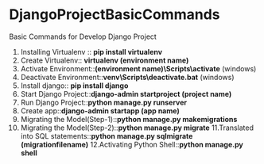 # DjangoProjectBasicCommands
Basic Commands for Develop Django Project

1. Installing Virtualenv :: **pip install virtualenv**
2. Create Virtualenv:: **virtualenv (environment name)**
3. Activate Environment::**(environment name)\Scripts\activate**  (windows)
4. Deactivate Environment::**venv\Scripts\deactivate.bat** (windows)
5. Install django:: **pip install django**
6. Start Django Project::**django-admin startproject (project name)**
7. Run Django Project::**python manage.py runserver**
8. Create app::**django-admin startapp (app name)**
9. Migrating the Model(Step-1)::**python manage.py makemigrations**
10. Migrating the Model(Step-2)::**python manage.py migrate**
11.Translated into SQL statements::**python manage.py sqlmigrate (migrationfilename)** 
12.Activating Python Shell::**python manage.py shell**
